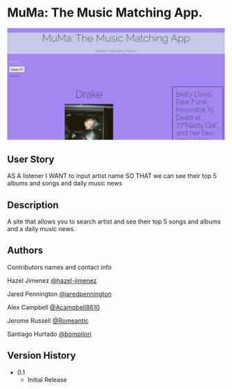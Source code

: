 # MuMa: The Music Matching App.

![ScreenShot](assets/MuMa1.0.jpg)

## User Story

AS A listener
I WANT to input artist name
SO THAT we can see their top 5 albums and songs and daily music news


## Description

A site that allows you to search artist and see their top 5 songs and albums and a daily music news.


## Authors

Contributors names and contact info

Hazel Jimenez
[@hazel-jimenez](https://github.com/hazel-jimenez/)

Jared Pennington
[@jaredpennington](https://github.com/jaredpennington)

Alex Campbell
[@Acampbell8610](https://github.com/Acampbell8610)

Jerome Russell
[@Romeantic](https://github.com/Romeantic)

Santiago Hurtado
[@bompilori](https://github.com/bompilori)

## Version History

- 0.1
  - Initial Release
